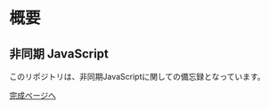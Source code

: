 # 概要

## 非同期 JavaScript

このリポジトリは、非同期JavaScriptに関しての備忘録となっています。


[完成ページへ](https://yscyber.github.io/asynchronous-js/ "https://yscyber.github.io/asynchronous-js/")
